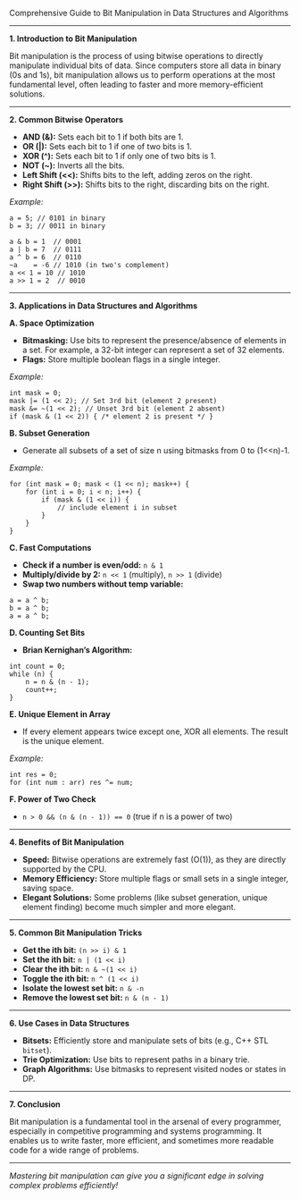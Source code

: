 Comprehensive Guide to Bit Manipulation in Data Structures and Algorithms

---

**1. Introduction to Bit Manipulation**

Bit manipulation is the process of using bitwise operations to directly manipulate individual bits of data. Since computers store all data in binary (0s and 1s), bit manipulation allows us to perform operations at the most fundamental level, often leading to faster and more memory-efficient solutions.

---

**2. Common Bitwise Operators**

- **AND (&):** Sets each bit to 1 if both bits are 1.
- **OR (|):** Sets each bit to 1 if one of two bits is 1.
- **XOR (^):** Sets each bit to 1 if only one of two bits is 1.
- **NOT (~):** Inverts all the bits.
- **Left Shift (<<):** Shifts bits to the left, adding zeros on the right.
- **Right Shift (>>):** Shifts bits to the right, discarding bits on the right.

*Example:*
```
a = 5; // 0101 in binary
b = 3; // 0011 in binary

a & b = 1  // 0001
a | b = 7  // 0111
a ^ b = 6  // 0110
~a    = -6 // 1010 (in two's complement)
a << 1 = 10 // 1010
a >> 1 = 2  // 0010
```

---

**3. Applications in Data Structures and Algorithms**

**A. Space Optimization**

- **Bitmasking:** Use bits to represent the presence/absence of elements in a set. For example, a 32-bit integer can represent a set of 32 elements.
- **Flags:** Store multiple boolean flags in a single integer.

*Example:*
```
int mask = 0;
mask |= (1 << 2); // Set 3rd bit (element 2 present)
mask &= ~(1 << 2); // Unset 3rd bit (element 2 absent)
if (mask & (1 << 2)) { /* element 2 is present */ }
```

**B. Subset Generation**

- Generate all subsets of a set of size n using bitmasks from 0 to (1<<n)-1.

*Example:*
```
for (int mask = 0; mask < (1 << n); mask++) {
    for (int i = 0; i < n; i++) {
        if (mask & (1 << i)) {
            // include element i in subset
        }
    }
}
```

**C. Fast Computations**

- **Check if a number is even/odd:** `n & 1`
- **Multiply/divide by 2:** `n << 1` (multiply), `n >> 1` (divide)
- **Swap two numbers without temp variable:**
```
a = a ^ b;
b = a ^ b;
a = a ^ b;
```

**D. Counting Set Bits**

- **Brian Kernighan’s Algorithm:**
```
int count = 0;
while (n) {
    n = n & (n - 1);
    count++;
}
```

**E. Unique Element in Array**

- If every element appears twice except one, XOR all elements. The result is the unique element.

*Example:*
```
int res = 0;
for (int num : arr) res ^= num;
```

**F. Power of Two Check**

- `n > 0 && (n & (n - 1)) == 0` (true if n is a power of two)

---

**4. Benefits of Bit Manipulation**

- **Speed:** Bitwise operations are extremely fast (O(1)), as they are directly supported by the CPU.
- **Memory Efficiency:** Store multiple flags or small sets in a single integer, saving space.
- **Elegant Solutions:** Some problems (like subset generation, unique element finding) become much simpler and more elegant.

---

**5. Common Bit Manipulation Tricks**

- **Get the ith bit:** `(n >> i) & 1`
- **Set the ith bit:** `n | (1 << i)`
- **Clear the ith bit:** `n & ~(1 << i)`
- **Toggle the ith bit:** `n ^ (1 << i)`
- **Isolate the lowest set bit:** `n & -n`
- **Remove the lowest set bit:** `n & (n - 1)`

---

**6. Use Cases in Data Structures**

- **Bitsets:** Efficiently store and manipulate sets of bits (e.g., C++ STL `bitset`).
- **Trie Optimization:** Use bits to represent paths in a binary trie.
- **Graph Algorithms:** Use bitmasks to represent visited nodes or states in DP.

---

**7. Conclusion**

Bit manipulation is a fundamental tool in the arsenal of every programmer, especially in competitive programming and systems programming. It enables us to write faster, more efficient, and sometimes more readable code for a wide range of problems.

---

*Mastering bit manipulation can give you a significant edge in solving complex problems efficiently!*